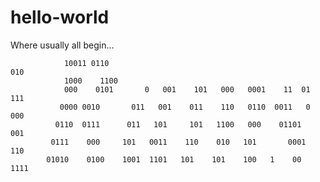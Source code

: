 # hello-world
Where usually all begin...


                10011 0110                                                  010		   
                1000    1100                                                   
                000    0101       0   001    101   000   0001    11  01    111		   
               0000 0010       011   001    011    110   0110  0011   0   000		   
              0110  0111      011   101     101   1100   000    01101     001
             0111    000     101   0011    110    010   101       0001   110
            01010    0100    1001  1101   101    101    100   1    00   1111

